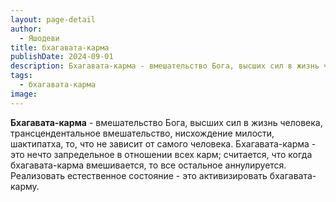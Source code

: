 ```yaml
---
layout: page-detail
author:
  - Яшодеви
title: бхагавата-карма
publishDate: 2024-09-01
description: Бхагавата-карма - вмешательство Бога, высших сил в жизнь человека, трансцендентальное вмешательство, нисхождение милости, шактипатха, то, что не зависит от самого человека.
tags:
  - бхагавата-карма
image:
---
```

**Бхагавата-карма** - вмешательство Бога, высших сил в жизнь человека, трансцендентальное вмешательство, нисхождение милости, шактипатха, то, что не зависит от самого человека.
Бхагавата-карма - это нечто запредельное в отношении всех карм; считается, что когда бхагавата-карма вмешивается, то все остальное аннулируется. Реализовать естественное состояние - это активизировать бхагавата-карму.

